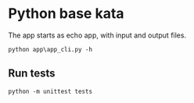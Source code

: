 # Python base kata

The app starts as echo app, with input and output files.
```commandline
python app\app_cli.py -h
```

## Run tests
```commandline
python -m unittest tests
```